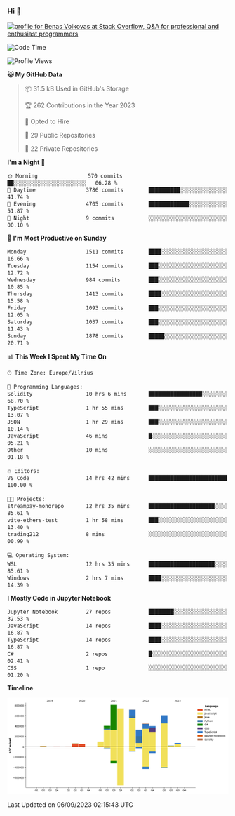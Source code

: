 ### Hi 👋
<a href="https://stackoverflow.com/users/14954249/benas-volkovas"><img src="https://stackoverflow.com/users/flair/14954249.png?theme=dark" width="208" height="58" alt="profile for Benas Volkovas at Stack Overflow, Q&amp;A for professional and enthusiast programmers" title="profile for Benas Volkovas at Stack Overflow, Q&amp;A for professional and enthusiast programmers"></a>

<!--START_SECTION:waka-->
![Code Time](http://img.shields.io/badge/Code%20Time-1%2C559%20hrs%2014%20mins-blue)

![Profile Views](http://img.shields.io/badge/Profile%20Views-0-blue)

**🐱 My GitHub Data** 

> 📦 31.5 kB Used in GitHub's Storage 
 > 
> 🏆 262 Contributions in the Year 2023
 > 
> 💼 Opted to Hire
 > 
> 📜 29 Public Repositories 
 > 
> 🔑 22 Private Repositories 
 > 
**I'm a Night 🦉** 

```text
🌞 Morning                570 commits         ██░░░░░░░░░░░░░░░░░░░░░░░   06.28 % 
🌆 Daytime                3786 commits        ██████████░░░░░░░░░░░░░░░   41.74 % 
🌃 Evening                4705 commits        █████████████░░░░░░░░░░░░   51.87 % 
🌙 Night                  9 commits           ░░░░░░░░░░░░░░░░░░░░░░░░░   00.10 % 
```
📅 **I'm Most Productive on Sunday** 

```text
Monday                   1511 commits        ████░░░░░░░░░░░░░░░░░░░░░   16.66 % 
Tuesday                  1154 commits        ███░░░░░░░░░░░░░░░░░░░░░░   12.72 % 
Wednesday                984 commits         ███░░░░░░░░░░░░░░░░░░░░░░   10.85 % 
Thursday                 1413 commits        ████░░░░░░░░░░░░░░░░░░░░░   15.58 % 
Friday                   1093 commits        ███░░░░░░░░░░░░░░░░░░░░░░   12.05 % 
Saturday                 1037 commits        ███░░░░░░░░░░░░░░░░░░░░░░   11.43 % 
Sunday                   1878 commits        █████░░░░░░░░░░░░░░░░░░░░   20.71 % 
```


📊 **This Week I Spent My Time On** 

```text
🕑︎ Time Zone: Europe/Vilnius

💬 Programming Languages: 
Solidity                 10 hrs 6 mins       █████████████████░░░░░░░░   68.70 % 
TypeScript               1 hr 55 mins        ███░░░░░░░░░░░░░░░░░░░░░░   13.07 % 
JSON                     1 hr 29 mins        ███░░░░░░░░░░░░░░░░░░░░░░   10.14 % 
JavaScript               46 mins             █░░░░░░░░░░░░░░░░░░░░░░░░   05.21 % 
Other                    10 mins             ░░░░░░░░░░░░░░░░░░░░░░░░░   01.18 % 

🔥 Editors: 
VS Code                  14 hrs 42 mins      █████████████████████████   100.00 % 

🐱‍💻 Projects: 
streampay-monorepo       12 hrs 35 mins      █████████████████████░░░░   85.61 % 
vite-ethers-test         1 hr 58 mins        ███░░░░░░░░░░░░░░░░░░░░░░   13.40 % 
trading212               8 mins              ░░░░░░░░░░░░░░░░░░░░░░░░░   00.99 % 

💻 Operating System: 
WSL                      12 hrs 35 mins      █████████████████████░░░░   85.61 % 
Windows                  2 hrs 7 mins        ████░░░░░░░░░░░░░░░░░░░░░   14.39 % 
```

**I Mostly Code in Jupyter Notebook** 

```text
Jupyter Notebook         27 repos            ████████░░░░░░░░░░░░░░░░░   32.53 % 
JavaScript               14 repos            ████░░░░░░░░░░░░░░░░░░░░░   16.87 % 
TypeScript               14 repos            ████░░░░░░░░░░░░░░░░░░░░░   16.87 % 
C#                       2 repos             █░░░░░░░░░░░░░░░░░░░░░░░░   02.41 % 
CSS                      1 repo              ░░░░░░░░░░░░░░░░░░░░░░░░░   01.20 % 
```



**Timeline**

![Lines of Code chart](https://raw.githubusercontent.com/BenasVolkovas/BenasVolkovas/main/assets/bar_graph.png)


 Last Updated on 06/09/2023 02:15:43 UTC
<!--END_SECTION:waka-->
